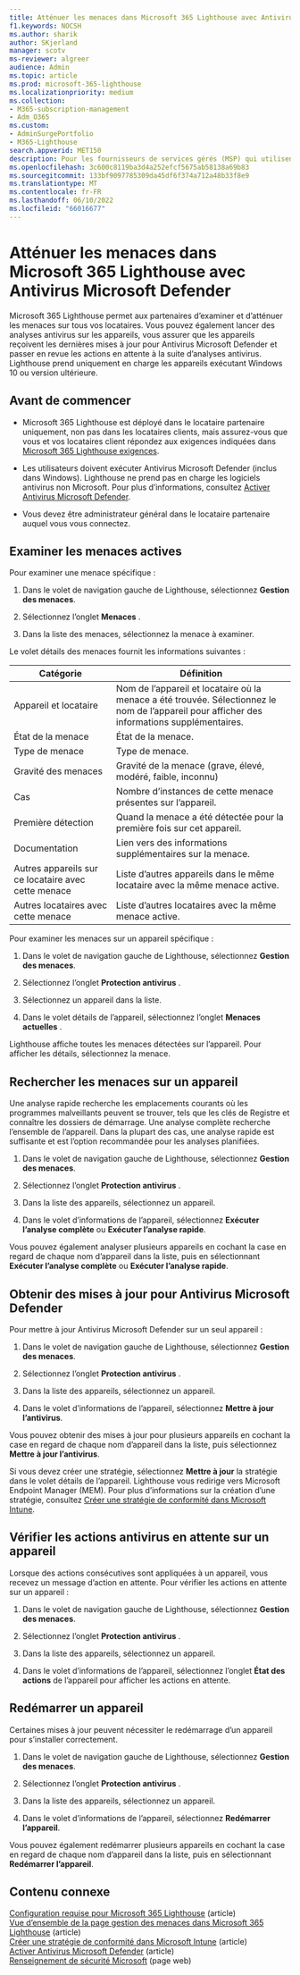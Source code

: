 ```yaml
---
title: Atténuer les menaces dans Microsoft 365 Lighthouse avec Antivirus Microsoft Defender
f1.keywords: NOCSH
ms.author: sharik
author: SKjerland
manager: scotv
ms-reviewer: algreer
audience: Admin
ms.topic: article
ms.prod: microsoft-365-lighthouse
ms.localizationpriority: medium
ms.collection:
- M365-subscription-management
- Adm_O365
ms.custom:
- AdminSurgePortfolio
- M365-Lighthouse
search.appverid: MET150
description: Pour les fournisseurs de services gérés (MSP) qui utilisent Microsoft 365 Lighthouse, découvrez comment atténuer les menaces avec Antivirus Microsoft Defender.
ms.openlocfilehash: 3c600c8119ba3d4a252efcf5675ab58138a69b83
ms.sourcegitcommit: 133bf9097785309da45df6f374a712a48b33f8e9
ms.translationtype: MT
ms.contentlocale: fr-FR
ms.lasthandoff: 06/10/2022
ms.locfileid: "66016677"
---
```

# <a name="mitigate-threats-in-microsoft-365-lighthouse-with-microsoft-defender-antivirus"></a>Atténuer les menaces dans Microsoft 365 Lighthouse avec Antivirus Microsoft Defender

Microsoft 365 Lighthouse permet aux partenaires d’examiner et d’atténuer les menaces sur tous vos locataires. Vous pouvez également lancer des analyses antivirus sur les appareils, vous assurer que les appareils reçoivent les dernières mises à jour pour Antivirus Microsoft Defender et passer en revue les actions en attente à la suite d’analyses antivirus. Lighthouse prend uniquement en charge les appareils exécutant Windows 10 ou version ultérieure.

## <a name="before-you-begin"></a>Avant de commencer

- Microsoft 365 Lighthouse est déployé dans le locataire partenaire uniquement, non pas dans les locataires clients, mais assurez-vous que vous et vos locataires client répondez aux exigences indiquées dans [Microsoft 365 Lighthouse exigences](m365-lighthouse-requirements.md).

- Les utilisateurs doivent exécuter Antivirus Microsoft Defender (inclus dans Windows). Lighthouse ne prend pas en charge les logiciels antivirus non Microsoft. Pour plus d’informations, consultez [Activer Antivirus Microsoft Defender](/mem/intune/user-help/turn-on-defender-windows).

- Vous devez être administrateur général dans le locataire partenaire auquel vous vous connectez.

## <a name="investigate-active-threats"></a>Examiner les menaces actives

Pour examiner une menace spécifique :

1. Dans le volet de navigation gauche de Lighthouse, sélectionnez **Gestion des menaces**.

2. Sélectionnez l’onglet **Menaces** .

3. Dans la liste des menaces, sélectionnez la menace à examiner.

Le volet détails des menaces fournit les informations suivantes :

| Catégorie                                      | Définition                                                                                                   |
|-----------------------------------------------|--------------------------------------------------------------------------------------------------------------|
| Appareil et locataire                             | Nom de l’appareil et locataire où la menace a été trouvée. Sélectionnez le nom de l’appareil pour afficher des informations supplémentaires. |
| État de la menace                                 | État de la menace.                                                                                    |
| Type de menace                                   | Type de menace.                                                                                              |
| Gravité des menaces                               | Gravité de la menace (grave, élevé, modéré, faible, inconnu)                                                    |
| Cas                                     | Nombre d’instances de cette menace présentes sur l’appareil.                                                    |
| Première détection                                | Quand la menace a été détectée pour la première fois sur cet appareil.                                                           |
| Documentation                                 | Lien vers des informations supplémentaires sur la menace.                                                             |
| Autres appareils sur ce locataire avec cette menace | Liste d’autres appareils dans le même locataire avec la même menace active.                                      |
| Autres locataires avec cette menace                | Liste d’autres locataires avec la même menace active.                                                         |

Pour examiner les menaces sur un appareil spécifique :

1. Dans le volet de navigation gauche de Lighthouse, sélectionnez **Gestion des menaces**.

2. Sélectionnez l’onglet **Protection antivirus** .

3. Sélectionnez un appareil dans la liste.

4. Dans le volet détails de l’appareil, sélectionnez l’onglet **Menaces actuelles** .

Lighthouse affiche toutes les menaces détectées sur l’appareil. Pour afficher les détails, sélectionnez la menace.

## <a name="scan-for-threats-on-a-device"></a>Rechercher les menaces sur un appareil

Une analyse rapide recherche les emplacements courants où les programmes malveillants peuvent se trouver, tels que les clés de Registre et connaître les dossiers de démarrage. Une analyse complète recherche l’ensemble de l’appareil. Dans la plupart des cas, une analyse rapide est suffisante et est l’option recommandée pour les analyses planifiées.

1. Dans le volet de navigation gauche de Lighthouse, sélectionnez **Gestion des menaces**.

2. Sélectionnez l’onglet **Protection antivirus** .

3. Dans la liste des appareils, sélectionnez un appareil.

4. Dans le volet d’informations de l’appareil, sélectionnez **Exécuter l’analyse complète** ou **Exécuter l’analyse rapide**.

Vous pouvez également analyser plusieurs appareils en cochant la case en regard de chaque nom d’appareil dans la liste, puis en sélectionnant **Exécuter l’analyse complète** ou **Exécuter l’analyse rapide**.

## <a name="get-updates-for-microsoft-defender-antivirus"></a>Obtenir des mises à jour pour Antivirus Microsoft Defender

Pour mettre à jour Antivirus Microsoft Defender sur un seul appareil :

1. Dans le volet de navigation gauche de Lighthouse, sélectionnez **Gestion des menaces**.

2. Sélectionnez l’onglet **Protection antivirus** .

3. Dans la liste des appareils, sélectionnez un appareil.

4. Dans le volet d’informations de l’appareil, sélectionnez **Mettre à jour l’antivirus**.

Vous pouvez obtenir des mises à jour pour plusieurs appareils en cochant la case en regard de chaque nom d’appareil dans la liste, puis sélectionnez **Mettre à jour l’antivirus**.

Si vous devez créer une stratégie, sélectionnez **Mettre à jour** la stratégie dans le volet détails de l’appareil. Lighthouse vous redirige vers Microsoft Endpoint Manager (MEM). Pour plus d’informations sur la création d’une stratégie, consultez [Créer une stratégie de conformité dans Microsoft Intune](/mem/intune/protect/create-compliance-policy).

## <a name="check-pending-antivirus-actions-on-a-device"></a>Vérifier les actions antivirus en attente sur un appareil

Lorsque des actions consécutives sont appliquées à un appareil, vous recevez un message d’action en attente. Pour vérifier les actions en attente sur un appareil :

1. Dans le volet de navigation gauche de Lighthouse, sélectionnez **Gestion des menaces**.

2. Sélectionnez l’onglet **Protection antivirus** .

3. Dans la liste des appareils, sélectionnez un appareil.

4. Dans le volet d’informations de l’appareil, sélectionnez l’onglet **État des actions** de l’appareil pour afficher les actions en attente.

## <a name="restart-a-device"></a>Redémarrer un appareil

Certaines mises à jour peuvent nécessiter le redémarrage d’un appareil pour s’installer correctement.

1. Dans le volet de navigation gauche de Lighthouse, sélectionnez **Gestion des menaces**.

2. Sélectionnez l’onglet **Protection antivirus** .

3. Dans la liste des appareils, sélectionnez un appareil.

4. Dans le volet d’informations de l’appareil, sélectionnez **Redémarrer l’appareil**.

Vous pouvez également redémarrer plusieurs appareils en cochant la case en regard de chaque nom d’appareil dans la liste, puis en sélectionnant **Redémarrer l’appareil**.

## <a name="related-content"></a>Contenu connexe

[Configuration requise pour Microsoft 365 Lighthouse](m365-lighthouse-requirements.md) (article)\
[Vue d’ensemble de la page gestion des menaces dans Microsoft 365 Lighthouse](m365-lighthouse-threat-management-page-overview.md) (article)\
[Créer une stratégie de conformité dans Microsoft Intune](/mem/intune/protect/create-compliance-policy) (article)\
[Activer Antivirus Microsoft Defender](/mem/intune/user-help/turn-on-defender-windows) (article)\
[Renseignement de sécurité Microsoft](https://www.microsoft.com/wdsi/threats) (page web)
